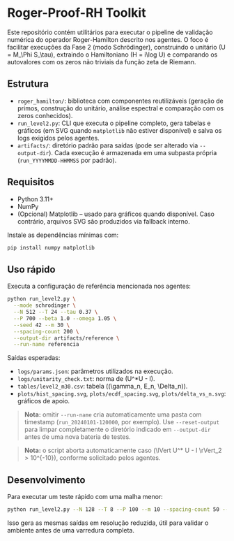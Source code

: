 # Roger-Proof-RH Toolkit

Este repositório contém utilitários para executar o pipeline de validação numérica do operador Roger-Hamilton descrito nos agentes. O foco é facilitar execuções da Fase 2 (modo Schrödinger), construindo o unitário \(U = M_\Phi S_\tau\), extraindo o Hamiltoniano \(H = i\log U\) e comparando os autovalores com os zeros não triviais da função zeta de Riemann.

## Estrutura

- `roger_hamilton/`: biblioteca com componentes reutilizáveis (geração de primos, construção do unitário, análise espectral e comparação com os zeros conhecidos).
- `run_level2.py`: CLI que executa o pipeline completo, gera tabelas e gráficos (em SVG quando `matplotlib` não estiver disponível) e salva os logs exigidos pelos agentes.
- `artifacts/`: diretório padrão para saídas (pode ser alterado via `--output-dir`). Cada execução é armazenada em uma subpasta própria (`run_YYYYMMDD-HHMMSS` por padrão).

## Requisitos

- Python 3.11+
- NumPy
- (Opcional) Matplotlib – usado para gráficos quando disponível. Caso contrário, arquivos SVG são produzidos via fallback interno.

Instale as dependências mínimas com:

```bash
pip install numpy matplotlib
```

## Uso rápido

Executa a configuração de referência mencionada nos agentes:

```bash
python run_level2.py \
  --mode schrodinger \
  --N 512 --T 24 --tau 0.37 \
  --P 700 --beta 1.0 --omega 1.05 \
  --seed 42 --m 30 \
  --spacing-count 200 \
  --output-dir artifacts/reference \
  --run-name referencia
```

Saídas esperadas:

- `logs/params.json`: parâmetros utilizados na execução.
- `logs/unitarity_check.txt`: norma de \(U^\*U - I\).
- `tables/level2_m30.csv`: tabela \((\gamma_n, E_n, \Delta_n)\).
- `plots/hist_spacing.svg`, `plots/ecdf_spacing.svg`, `plots/delta_vs_n.svg`: gráficos de apoio.

> **Nota:** omitir `--run-name` cria automaticamente uma pasta com timestamp (`run_20240101-120000`, por exemplo). Use `--reset-output` para limpar completamente o diretório indicado em `--output-dir` antes de uma nova bateria de testes.

> **Nota:** o script aborta automaticamente caso \(\lVert U^\* U - I \rVert_2 > 10^{-10}\), conforme solicitado pelos agentes.

## Desenvolvimento

Para executar um teste rápido com uma malha menor:

```bash
python run_level2.py --N 128 --T 8 --P 100 --m 10 --spacing-count 50 --output-dir artifacts/smoke --run-name teste
```

Isso gera as mesmas saídas em resolução reduzida, útil para validar o ambiente antes de uma varredura completa.
